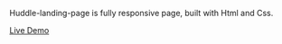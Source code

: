 Huddle-landing-page is fully responsive page, built with Html and Css.

<a href='https://hanieh-mn.github.io/Huddle-landing-page/'>Live Demo<a/>

